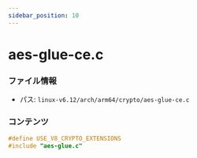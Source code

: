 ```yaml
---
sidebar_position: 10
---
```

# aes-glue-ce.c

### ファイル情報

- パス: `linux-v6.12/arch/arm64/crypto/aes-glue-ce.c`

### コンテンツ

```c
#define USE_V8_CRYPTO_EXTENSIONS
#include "aes-glue.c"

```
